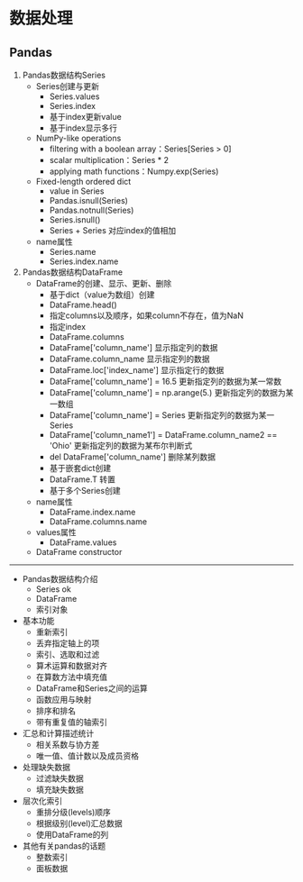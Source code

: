 # 数据处理
## Pandas
1. Pandas数据结构Series
    - Series创建与更新
        - Series.values
        - Series.index
        - 基于index更新value
        - 基于index显示多行
    - NumPy-like operations
        - filtering with a boolean array：Series[Series > 0]
        - scalar multiplication：Series * 2
        - applying math functions：Numpy.exp(Series)
    - Fixed-length ordered dict
        - value in Series
        - Pandas.isnull(Series)
        - Pandas.notnull(Series)
        - Series.isnull()
        - Series + Series 对应index的值相加
    - name属性
        - Series.name
        - Series.index.name
1. Pandas数据结构DataFrame
    - DataFrame的创建、显示、更新、删除
        - 基于dict（value为数组）创建
        - DataFrame.head()
        - 指定columns以及顺序，如果column不存在，值为NaN
        - 指定index
        - DataFrame.columns
        - DataFrame['column_name'] 显示指定列的数据
        - DataFrame.column_name 显示指定列的数据
        - DataFrame.loc['index_name'] 显示指定行的数据
        - DataFrame['column_name'] = 16.5 更新指定列的数据为某一常数
        - DataFrame['column_name'] = np.arange(5.) 更新指定列的数据为某一数组
        - DataFrame['column_name'] = Series 更新指定列的数据为某一Series
        - DataFrame['column_name1'] = DataFrame.column_name2 == 'Ohio' 更新指定列的数据为某布尔判断式
        - del DataFrame['column_name'] 删除某列数据
        - 基于嵌套dict创建
        - DataFrame.T 转置
        - 基于多个Series创建
    - name属性
        - DataFrame.index.name
        - DataFrame.columns.name
    - values属性
        - DataFrame.values
    - DataFrame constructor
---

- Pandas数据结构介绍
    - Series ok
    - DataFrame
    - 索引对象
- 基本功能
    - 重新索引
    - 丢弃指定轴上的项
    - 索引、选取和过滤
    - 算术运算和数据对齐
    - 在算数方法中填充值
    - DataFrame和Series之间的运算
    - 函数应用与映射
    - 排序和排名
    - 带有重复值的轴索引
- 汇总和计算描述统计
    - 相关系数与协方差
    - 唯一值、值计数以及成员资格
- 处理缺失数据
    - 过滤缺失数据
    - 填充缺失数据
- 层次化索引
    - 重排分级(levels)顺序
    - 根据级别(level)汇总数据
    - 使用DataFrame的列
- 其他有关pandas的话题
    - 整数索引
    - 面板数据
